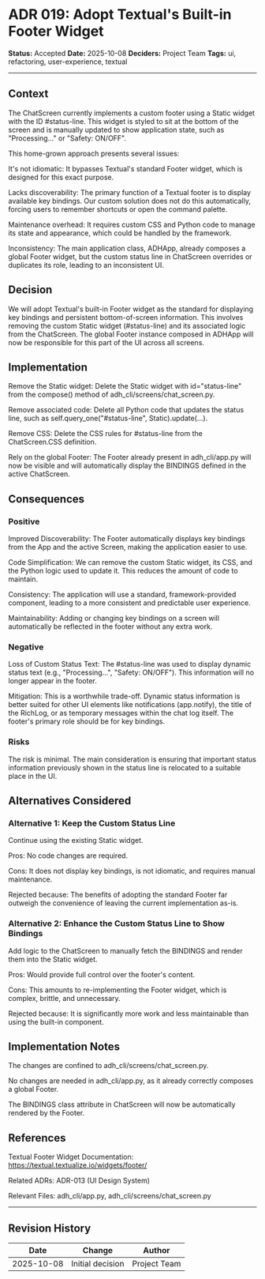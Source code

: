 # ADR 019: Adopt Textual's Built-in Footer Widget

**Status:** Accepted
**Date:** 2025-10-08
**Deciders:** Project Team
**Tags:** ui, refactoring, user-experience, textual

---

## Context
The ChatScreen currently implements a custom footer using a Static widget with the ID #status-line. This widget is styled to sit at the bottom of the screen and is manually updated to show application state, such as "Processing..." or "Safety: ON/OFF".

This home-grown approach presents several issues:

It's not idiomatic: It bypasses Textual's standard Footer widget, which is designed for this exact purpose.

Lacks discoverability: The primary function of a Textual footer is to display available key bindings. Our custom solution does not do this automatically, forcing users to remember shortcuts or open the command palette.

Maintenance overhead: It requires custom CSS and Python code to manage its state and appearance, which could be handled by the framework.

Inconsistency: The main application class, ADHApp, already composes a global Footer widget, but the custom status line in ChatScreen overrides or duplicates its role, leading to an inconsistent UI.

## Decision
We will adopt Textual's built-in Footer widget as the standard for displaying key bindings and persistent bottom-of-screen information. This involves removing the custom Static widget (#status-line) and its associated logic from the ChatScreen. The global Footer instance composed in ADHApp will now be responsible for this part of the UI across all screens.

## Implementation
Remove the Static widget: Delete the Static widget with id="status-line" from the compose() method of adh_cli/screens/chat_screen.py.

Remove associated code: Delete all Python code that updates the status line, such as self.query_one("#status-line", Static).update(...).

Remove CSS: Delete the CSS rules for #status-line from the ChatScreen.CSS definition.

Rely on the global Footer: The Footer already present in adh_cli/app.py will now be visible and will automatically display the BINDINGS defined in the active ChatScreen.

## Consequences

### Positive
Improved Discoverability: The Footer automatically displays key bindings from the App and the active Screen, making the application easier to use.

Code Simplification: We can remove the custom Static widget, its CSS, and the Python logic used to update it. This reduces the amount of code to maintain.

Consistency: The application will use a standard, framework-provided component, leading to a more consistent and predictable user experience.

Maintainability: Adding or changing key bindings on a screen will automatically be reflected in the footer without any extra work.

### Negative
Loss of Custom Status Text: The #status-line was used to display dynamic status text (e.g., "Processing...", "Safety: ON/OFF"). This information will no longer appear in the footer.

Mitigation: This is a worthwhile trade-off. Dynamic status information is better suited for other UI elements like notifications (app.notify), the title of the RichLog, or as temporary messages within the chat log itself. The footer's primary role should be for key bindings.

### Risks
The risk is minimal. The main consideration is ensuring that important status information previously shown in the status line is relocated to a suitable place in the UI.

## Alternatives Considered

### Alternative 1: Keep the Custom Status Line
Continue using the existing Static widget.

Pros: No code changes are required.

Cons: It does not display key bindings, is not idiomatic, and requires manual maintenance.

Rejected because: The benefits of adopting the standard Footer far outweigh the convenience of leaving the current implementation as-is.

### Alternative 2: Enhance the Custom Status Line to Show Bindings
Add logic to the ChatScreen to manually fetch the BINDINGS and render them into the Static widget.

Pros: Would provide full control over the footer's content.

Cons: This amounts to re-implementing the Footer widget, which is complex, brittle, and unnecessary.

Rejected because: It is significantly more work and less maintainable than using the built-in component.

## Implementation Notes
The changes are confined to adh_cli/screens/chat_screen.py.

No changes are needed in adh_cli/app.py, as it already correctly composes a global Footer.

The BINDINGS class attribute in ChatScreen will now be automatically rendered by the Footer.

## References
Textual Footer Widget Documentation: https://textual.textualize.io/widgets/footer/

Related ADRs: ADR-013 (UI Design System)

Relevant Files: adh_cli/app.py, adh_cli/screens/chat_screen.py

---

## Revision History

| Date | Change | Author |
|------|--------|--------|
| 2025-10-08 | Initial decision | Project Team |
